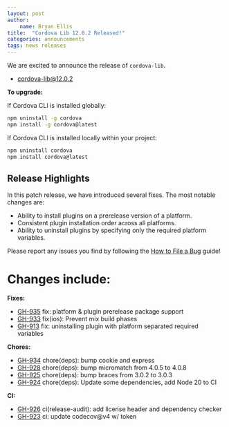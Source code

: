 ```yaml
---
layout: post
author:
    name: Bryan Ellis
title:  "Cordova Lib 12.0.2 Released!"
categories: announcements
tags: news releases
---
```


We are excited to announce the release of `cordova-lib`.

* [cordova-lib@12.0.2](https://www.npmjs.com/package/cordova-lib)

**To upgrade:**

If Cordova CLI is installed globally:

```bash
npm uninstall -g cordova
npm install -g cordova@latest
```

If Cordova CLI is installed locally within your project:

```bash
npm uninstall cordova
npm install cordova@latest
```

## Release Highlights

In this patch release, we have introduced several fixes. The most notable changes are:

* Ability to install plugins on a prerelease version of a platform.
* Consistent plugin installation order across all platforms.
* Ability to uninstall plugins by specifying only the required platform variables.

Please report any issues you find by following the [How to File a Bug](https://github.com/apache/cordova#filing-a-bug) guide!

<!--more-->
# Changes include:

**Fixes:**

* [GH-935](https://github.com/apache/cordova-lib/pull/935) fix: platform & plugin prerelease package support
* [GH-933](https://github.com/apache/cordova-lib/pull/933) fix(ios): Prevent mix build phases
* [GH-913](https://github.com/apache/cordova-lib/pull/913) fix: uninstalling plugin with platform separated required variables

**Chores:**

* [GH-934](https://github.com/apache/cordova-lib/pull/934) chore(deps): bump cookie and express
* [GH-928](https://github.com/apache/cordova-lib/pull/928) chore(deps): bump micromatch from 4.0.5 to 4.0.8
* [GH-925](https://github.com/apache/cordova-lib/pull/925) chore(deps): bump braces from 3.0.2 to 3.0.3
* [GH-924](https://github.com/apache/cordova-lib/pull/924) chore(deps): Update some dependencies, add Node 20 to CI

**CI:**

* [GH-926](https://github.com/apache/cordova-lib/pull/926) ci(release-audit): add license header and dependency checker
* [GH-923](https://github.com/apache/cordova-lib/pull/923) ci: update codecov@v4 w/ token
